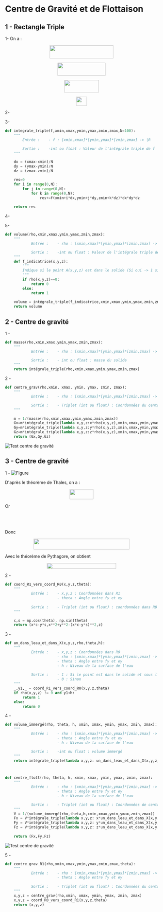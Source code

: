 # Centre de Gravité et de Flottaison

## 1 - Rectangle Triple
1- On a :

<p align="center"><img src="/IPT/1-Python/DM2/tex/6f27871318367464a14e7c838a56dd8e.svg?invert_in_darkmode&sanitize=true" align=middle width=209.65904189999998pt height=42.94104375pt/></p>

<p align="center"><img src="/tex/c305e7ac133a51e449b797109f78d4fb.svg?invert_in_darkmode&sanitize=true&sanitize=true" align=middle width=157.66690499999999pt height=42.94104375pt/></p>

<p align="center"><img src="/tex/d1619a39e512aee832804d104bf25c02.svg?invert_in_darkmode&sanitize=true&sanitize=true" align=middle width=113.4392094pt height=40.70359755pt/></p>
<p align="center"><img src="/tex/9bbb1c2089ee78a6ab418b9ab7017bff.svg?invert_in_darkmode&sanitize=true&sanitize=true" align=middle width=35.7625488pt height=29.47417935pt/></p>

2-


3- 
```python
def integrale_triple(f,xmin,xmax,ymin,ymax,zmin,zmax,N=100):
    """
        Entrée :    - f : [xmin,xmax]*[ymin,ymax]*[zmin,zmax] -> |R

        Sortie : 	-int ou float : Valeur de l'intégrale triple de f
    """

    dx = (xmax-xmin)/N
    dy = (ymax-ymin)/N
    dz = (zmax-zmin)/N

    res=0
    for i in range(0,N):
        for j in range(0,N):
            for k in range(0,N):
                res+=f(xmin+i*dx,ymin+j*dy,zmin+k*dz)*dx*dy*dz
                
    return res
```

4-

5- 
```python
def volume(rho,xmin,xmax,ymin,ymax,zmin,zmax):
    """
            Entrée :    - rho : [xmin,xmax]*[ymin,ymax]*[zmin,zmax] -> |R

            Sortie : 	-int ou float : Valeur de l'intégrale triple de f
    """ 
    def f_indicatrice(x,y,z):
        """
        Indique si le point A(x,y,z) est dans le solide (Si oui -> 1 sinon -> 0) 
        """
        if rho(x,y,z)==0:
            return 0
        else:
            return 1
        
    volume = intégrale_triple(f_indicatrice,xmin,xmax,ymin,ymax,zmin,zmax)
    return volume
```

## 2 - Centre de gravité

1 -
```python
def masse(rho,xmin,xmax,ymin,ymax,zmin,zmax):
    """
            Entrée :    - rho : [xmin,xmax]*[ymin,ymax]*[zmin,zmax] -> |R

            Sortie : 	- int ou float : masse du solide
    """ 
    return intégrale_triple(rho,xmin,xmax,ymin,ymax,zmin,zmax)

```

2 - 
```python
def centre_grav(rho,xmin, xmax, ymin, ymax, zmin, zmax):
    """
            Entrée :    - rho : [xmin,xmax]*[ymin,ymax]*[zmin,zmax] -> |R

            Sortie : 	- Triplet (int ou float) : Coordonnées du centre de gravité
    """

    m = 1/(masse(rho,xmin,xmax,ymin,ymax,zmin,zmax))
    Gx=m*intégrale_triple(lambda x,y,z:x*rho(x,y,z),xmin,xmax,ymin,ymax,zmin,zmax)
    Gy=m*intégrale_triple(lambda x,y,z:y*rho(x,y,z),xmin,xmax,ymin,ymax,zmin,zmax)
    Gz=m*intégrale_triple(lambda x,y,z:z*rho(x,y,z),xmin,xmax,ymin,ymax,zmin,zmax)
    return (Gx,Gy,Gz)

```
![Test centre de gravité](Centre_grav.png)

## 3 - Centre de gravité

1 -
![Figure](Figure.png)

D'après le théorème de Thales, on a :
<p align="center"><img src="/IPT/1-Python/DM2/tex/4a82e431d0735014e5a06f9ad67a1c1b.svg?invert_in_darkmode&sanitize=true" align=middle width=78.84452895pt height=33.62942055pt/></p>
Or <p align="center"><img src="/IPT/1-Python/DM2/tex/8b64c6020812328582b928dec6359c64.svg?invert_in_darkmode&sanitize=true" align=middle width=92.89467825pt height=11.4155283pt/></p> 
<p align="center"><img src="/IPT/1-Python/DM2/tex/9aca8975e6ec4821dd237604235895da.svg?invert_in_darkmode&sanitize=true" align=middle width=124.51188255pt height=14.611878599999999pt/></p>
Donc 
<p align="center"><img src="/IPT/1-Python/DM2/tex/b3cefd3af052723b94d0a6f842edf9b3.svg?invert_in_darkmode&sanitize=true" align=middle width=315.58061369999996pt height=34.7253258pt/></p>
Avec le théorème de Pythagore, on obtient
<p align="center"><img src="/IPT/1-Python/DM2/tex/089a989ca48a3a76a3a2a5cb7f3d51c4.svg?invert_in_darkmode&sanitize=true" align=middle width=228.57255629999997pt height=18.312383099999998pt/></p>

2 - 
```python
def coord_R1_vers_coord_R0(x,y,z,theta):
    """ 
            Entrée : 	- x,y,z : Coordonnées dans R1
                        - theta : Angle entre fy et ey
                        
            Sortie : 	- Triplet (int ou float) : coordonnées dans R0
    """

    c,s = np.cos(theta), np.sin(theta)
    return (x*c-y*s,x**2+y**2-(x*c-y*s)**2,z)
```

3 -
```python
def un_dans_leau_et_dans_X(x,y,z,rho,theta,h):
    """
            Entrée : 	- x,y,z : Coordonnées dans R0
                        - rho : [xmin,xmax]*[ymin,ymax]*[zmin,zmax] -> |R
                        - theta : Angle entre fy et ey
                        - h : Niveau de la surface de l'eau
                        
            Sortie : 	- 1 : Si le point est dans le solide et sous l'eau
                        - 0 : Sinon
    """
    _,y1,_ = coord_R1_vers_coord_R0(x,y,z,theta)
    if rho(x,y,z) != 0 and y1<h:
        return 1
    else:
        return 0
```
4 - 
```python
def volume_immergé(rho, theta, h, xmin, xmax, ymin, ymax, zmin, zmax):
    """
            Entrée :    - rho : [xmin,xmax]*[ymin,ymax]*[zmin,zmax] -> |R
                        - theta : Angle entre fy et ey
                        - h : Niveau de la surface de l'eau

            Sortie : 	-int ou float : volume immergé
    """   
    return intégrale_triple(lambda x,y,z: un_dans_leau_et_dans_X(x,y,z,rho,theta,h),xmin,xmax,ymin,ymax,zmin,zmax)



def centre_flott(rho, theta, h, xmin, xmax, ymin, ymax, zmin, zmax):
    """
            Entrée :    - rho : [xmin,xmax]*[ymin,ymax]*[zmin,zmax] -> |R
                        - theta : Angle entre fy et ey
                        - h : Niveau de la surface de l'eau	

            Sortie : 	- Triplet (int ou float) : Coordonnées de centre de flottaison
    """  
    V = 1/(volume_immergé(rho,theta,h,xmin,xmax,ymin,ymax,zmin,zmax))
    Fx = V*intégrale_triple(lambda x,y,z: x*un_dans_leau_et_dans_X(x,y,z,rho,theta,h),xmin,xmax,ymin,ymax,zmin,zmax)
    Fy = V*intégrale_triple(lambda x,y,z: y*un_dans_leau_et_dans_X(x,y,z,rho,theta,h),xmin,xmax,ymin,ymax,zmin,zmax)
    Fz = V*intégrale_triple(lambda x,y,z: z*un_dans_leau_et_dans_X(x,y,z,rho,theta,h),xmin,xmax,ymin,ymax,zmin,zmax)
    
    return (Fx,Fy,Fz)
```
![Test centre de gravité](centre_flott.png)

5 - 

```python
def centre_grav_R1(rho,xmin,xmax,ymin,ymax,zmin,zmax,theta):
    """
            Entrée :    - rho : [xmin,xmax]*[ymin,ymax]*[zmin,zmax] -> |R
                        - theta : Angle entre fy et ey
                        
            Sortie : 	- Triplet (int ou float) : Coordonnées du centre de gravité dans R1
    """  
    x,y,z = centre_grav(rho,xmin, xmax, ymin, ymax, zmin, zmax)
    x,y,z = coord_R0_vers_coord_R1(x,y,z,theta)
    return (x,y,z)
```


